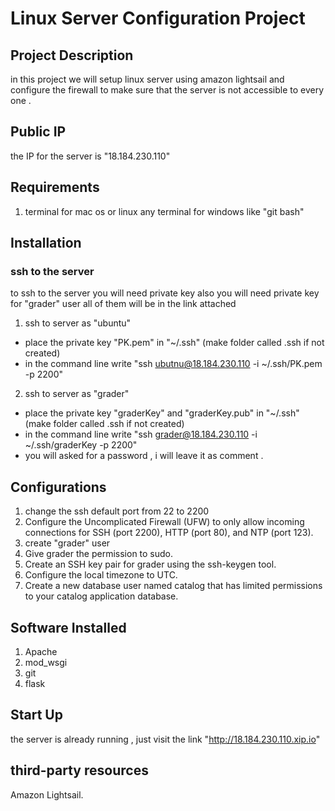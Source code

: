 # Linux Server Configuration Project
## Project Description

in this project we will setup linux server using amazon lightsail and configure the firewall to make sure that the server is not accessible to every one .

## Public IP
the IP for the server is "18.184.230.110"

## Requirements
  1. terminal for mac os or linux any terminal for windows like "git bash"


## Installation
### ssh to the server
to ssh to the server you will need private key
also you will need private key for "grader" user
all of them will be in the link attached

 1. ssh to server as "ubuntu"
 * place the private key "PK.pem" in "~/.ssh" (make folder called .ssh if   not created)
 * in the command line write "ssh ubutnu@18.184.230.110 -i ~/.ssh/PK.pem -p 2200"


 2. ssh to server as "grader"
 * place the private key "graderKey" and "graderKey.pub" in "~/.ssh" (make folder called .ssh if   not created)
 * in the command line write "ssh grader@18.184.230.110 -i ~/.ssh/graderKey -p 2200"
 * you will asked for a password , i will leave it as comment .


## Configurations
  1. change the ssh default port from 22 to 2200
  2. Configure the Uncomplicated Firewall (UFW) to only allow incoming connections for SSH (port 2200), HTTP (port 80), and NTP (port 123).
  3. create "grader" user
  4. Give grader the permission to sudo.
  5. Create an SSH key pair for grader using the ssh-keygen tool.
  6. Configure the local timezone to UTC.
  7.  Create a new database user named catalog that has limited permissions to your catalog application database.

##  Software Installed
  1. Apache
  2. mod_wsgi
  3. git
  4. flask



## Start Up
the server is already running , just visit the link "http://18.184.230.110.xip.io"


## third-party resources
  Amazon Lightsail.
